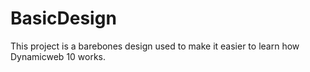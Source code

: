 # BasicDesign
This project is a barebones design used to make it easier to learn how Dynamicweb 10 works.
